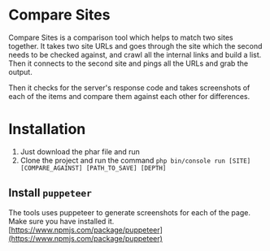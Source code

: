 # Compare Sites


Compare Sites is a comparison tool which helps to match two sites together. It takes two site URLs and goes through the site which the second needs to be checked against, 
and crawl all the internal links and build a list. Then it connects to the second site and pings all the URLs and grab the output. 

Then it checks for the server's response code and takes screenshots of each of the items and compare them against each other for differences. 

# Installation

1. Just download the phar file and run
2. Clone the project and run the command `php bin/console run [SITE] [COMPARE_AGAINST] [PATH_TO_SAVE] [DEPTH]`

## Install `puppeteer` 

The tools uses puppeteer to generate screenshots for each of the page. Make sure you have installed it. 
[https://www.npmjs.com/package/puppeteer](https://www.npmjs.com/package/puppeteer)
